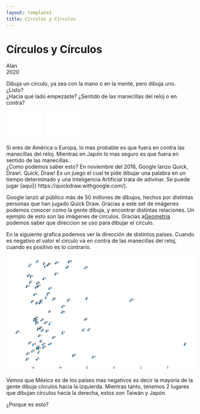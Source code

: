 ```yaml
---
layout: template1
title: Círculos y Círculos
---
```


Círculos y Círculos
================
Alan<br />
2020<br />

<p>Dibuja un círculo, ya sea con la mano o en la mente, pero dibuja uno. ¿Listo?<br />
¿Hacia qué lado empezaste? ¿Sentido de las manecillas del reloj o en contra?<br /></p>
<div style="display:flex; width: 200px">
     <div style="flex:1;padding-right:5px;">
          <img src="Draw/Circle.gif">
     </div>
     <div style="flex:1;padding-left:5px;">
          <img src="Draw/Cirsent.gif">
     </div>
</div>
<!-- <div class="centerimgcontainer" style="width: 200px;">
<img src="Draw/Circle.gif" alt style>
<img src="Draw/Cirsent.gif" alt style>
</div> -->
<p>Si eres de América o Europa, lo mas probable es que fuera en contra las manecillas del reloj. Mientras en Japón lo mas seguro es que fuera en sentido de las manecillas.<br />
¿Como podemos saber esto? En noviembre del 2016, Google lanzo Quick, Draw!. Quick, Draw! Es un juego el cual te pide dibujar una palabra en un tiempo determinado y una Inteligencia Artificial trata de adivinar. Se puede jugar [aquí]( https://quickdraw.withgoogle.com/).
<br /></p>
<p>Google lanzó al público más de 50 millones de dibujos, hechos por distintas personas que han jugado Quick Draw. Gracias a este set de imágenes podemos conocer como la gente dibuja, y encontrar distintas relaciones. Un ejemplo de esto son las imágenes de círculos.
Gracias a<a href="https://www.element84.com/blog/determining-the-winding-of-a-polygon-given-as-a-set-of-ordered-points">Geometría</a> podemos saber que direccion se uso para dibujar el circulo.</p>
<p>En la siguiente grafica podemos ver la dirección de distintos países. Cuando es negativo el valor el circulo va en contra de las manecillas del reloj, cuando es positivo es lo contrario. </p>
<div class="bigcenterimgcontainer">
<img src="Draw/countries.png" alt style>
</div>

<p>Vemos que México es de los países mas negativos es decir la mayoría de la gente dibuja círculos hacia la izquierda.  Mientras tanto, tenemos 2 lugares que dibujan círculos hacia la derecha, estos son Taiwán y Japón.<br />

¿Porque es esto? </p>


<!-- <p>Recently, there’s been a great deal of excitement and interest in deep neural networks because they’ve achieved breakthrough results in areas such as computer vision.<a href="#fn1" class="footnoteRef" id="fnref1"><sup>1</sup></a></p>
<p>However, there remain a number of concerns about them. One is that it can be quite challenging to understand <em>what</em> a neural network is really doing. If one trains it well, it achieves high quality results, but it is challenging to understand how it is doing so. If the network fails, it is hard to understand what went wrong.</p>
<p>While it is challenging to understand the behavior of deep neural networks in general, it turns out to be much easier to explore low-dimensional deep neural networks – networks that only have a few neurons in each layer. In fact, we can create visualizations to completely understand the behavior and training of such networks. This perspective will allow us to gain deeper intuition about the behavior of neural networks and observe a connection linking neural networks to an area of mathematics called topology.</p>
<p>A number of interesting things follow from this, including fundamental lower-bounds on the complexity of a neural network capable of classifying certain datasets.</p>
<h2 id="a-simple-example">A Simple Example</h2>
<p>Let’s begin with a very simple dataset, two curves on a plane. The network will learn to classify points as belonging to one or the other.</p>
<div class="centerimgcontainer">
<img src="img/simple2_data.png" alt style>
</div>
<div class="spaceafterimg"> -->